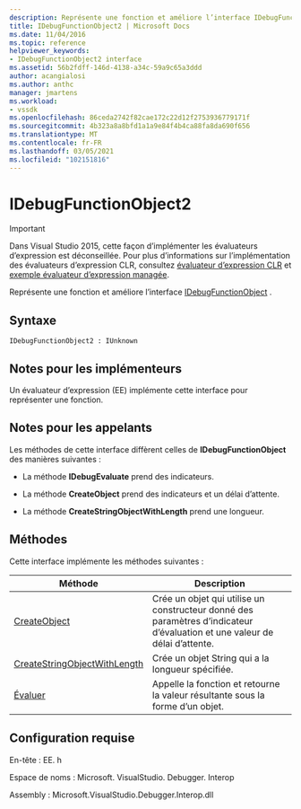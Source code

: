 ```yaml
---
description: Représente une fonction et améliore l’interface IDebugFunctionObject.
title: IDebugFunctionObject2 | Microsoft Docs
ms.date: 11/04/2016
ms.topic: reference
helpviewer_keywords:
- IDebugFunctionObject2 interface
ms.assetid: 56b2fdff-146d-4138-a34c-59a9c65a3ddd
author: acangialosi
ms.author: anthc
manager: jmartens
ms.workload:
- vssdk
ms.openlocfilehash: 86ceda2742f82cae172c22d12f2753936779171f
ms.sourcegitcommit: 4b323a8a8bfd1a1a9e84f4b4ca88fa8da690f656
ms.translationtype: MT
ms.contentlocale: fr-FR
ms.lasthandoff: 03/05/2021
ms.locfileid: "102151816"
---
```

# <a name="idebugfunctionobject2"></a>IDebugFunctionObject2
> [!IMPORTANT]
> Dans Visual Studio 2015, cette façon d’implémenter les évaluateurs d’expression est déconseillée. Pour plus d’informations sur l’implémentation des évaluateurs d’expression CLR, consultez [évaluateur d’expression CLR](https://github.com/Microsoft/ConcordExtensibilitySamples/wiki/CLR-Expression-Evaluators) et [exemple évaluateur d’expression managée](https://github.com/Microsoft/ConcordExtensibilitySamples/wiki/Managed-Expression-Evaluator-Sample).

 Représente une fonction et améliore l’interface [IDebugFunctionObject](../../../extensibility/debugger/reference/idebugfunctionobject.md) .

## <a name="syntax"></a>Syntaxe

```
IDebugFunctionObject2 : IUnknown
```

## <a name="notes-for-implementers"></a>Notes pour les implémenteurs
 Un évaluateur d’expression (EE) implémente cette interface pour représenter une fonction.

## <a name="notes-for-callers"></a>Notes pour les appelants
 Les méthodes de cette interface diffèrent celles de **IDebugFunctionObject** des manières suivantes :

- La méthode **IDebugEvaluate** prend des indicateurs.

- La méthode **CreateObject** prend des indicateurs et un délai d’attente.

- La méthode **CreateStringObjectWithLength** prend une longueur.

## <a name="methods"></a>Méthodes
 Cette interface implémente les méthodes suivantes :

|Méthode|Description|
|------------|-----------------|
|[CreateObject](../../../extensibility/debugger/reference/idebugfunctionobject2-createobject.md)|Crée un objet qui utilise un constructeur donné des paramètres d’indicateur d’évaluation et une valeur de délai d’attente.|
|[CreateStringObjectWithLength](../../../extensibility/debugger/reference/idebugfunctionobject2-createstringobjectwithlength.md)|Crée un objet String qui a la longueur spécifiée.|
|[Évaluer](../../../extensibility/debugger/reference/idebugfunctionobject2-evaluate.md)|Appelle la fonction et retourne la valeur résultante sous la forme d’un objet.|

## <a name="requirements"></a>Configuration requise
 En-tête : EE. h

 Espace de noms : Microsoft. VisualStudio. Debugger. Interop

 Assembly : Microsoft.VisualStudio.Debugger.Interop.dll
